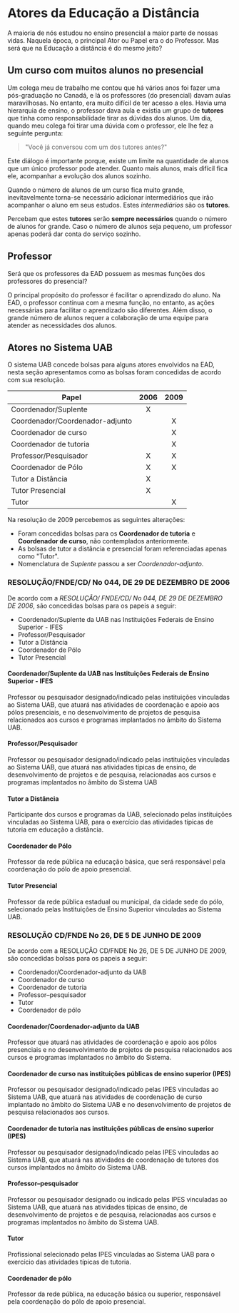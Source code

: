 # Atores da Educação a Distância

A maioria de nós estudou no ensino presencial a maior parte de nossas vidas.
Naquela época, o principal Ator ou Papel era o do Professor. Mas será que na
Educação a distância é do mesmo jeito?

## Um curso com muitos alunos no presencial

Um colega meu de trabalho me contou que há vários anos foi fazer uma
pós-graduação no Canadá, e lá os professores (do presencial) davam aulas
maravilhosas. No entanto, era muito difícil de ter acesso a eles. Havia uma
hierarquia de ensino, o professor dava aula e existia um grupo de **tutores**
que tinha como responsabilidade tirar as dúvidas dos alunos. Um dia, quando meu colega
foi tirar uma dúvida com o professor, ele lhe fez a seguinte pergunta:

> "Você já conversou com um dos tutores antes?"

Este diálogo é importante porque, existe um limite na quantidade de alunos que
um único professor pode atender. Quanto mais alunos, mais difícil fica ele,
acompanhar a evolução dos alunos sozinho.

Quando o número de alunos de um curso fica muito grande, inevitavelmente
torna-se necessário adicionar intermediários que irão acompanhar o aluno em
seus estudos. Estes *intermediários* são os **tutores**.

Percebam que estes **tutores** serão **sempre necessários** quando o número de
alunos for grande. Caso o número de alunos seja pequeno, um professor apenas
poderá dar conta do serviço sozinho.

## Professor

Será que os professores da EAD possuem as mesmas funções dos 
professores do presencial?

O principal propósito do professor é facilitar o aprendizado do aluno. Na EAD,
o professor continua com a mesma função, no entanto, as ações necessárias para
facilitar o aprendizado são diferentes. Além disso, o grande número de alunos
requer a colaboração de uma equipe para atender as necessidades dos alunos.

## Atores no Sistema UAB

O sistema UAB concede bolsas para alguns atores envolvidos na EAD,
nesta seção apresentamos como as bolsas foram concedidas de acordo
com sua resolução.

| Papel                | 2006 | 2009 |
| -------------------- |:----:|:----:|
| Coordenador/Suplente  | X |  |
| Coordenador/Coordenador-adjunto|  | X |
| Coordenador de curso  |   | X |
| Coordenador de tutoria|   | X |
| Professor/Pesquisador | X | X |
| Coordenador de Pólo   | X | X |
| Tutor a Distância     | X |   |
| Tutor Presencial      | X |   |
| Tutor                 |   | X |

Na resolução de 2009 percebemos as seguintes alterações:

* Foram concedidas bolsas para os **Coordenador de tutoria**
e **Coordenador de curso**, não contemplados anteriormente.
* As bolsas de tutor a distância e presencial foram referenciadas
apenas como "Tutor".
* Nomenclatura de _Suplente_ passou a ser _Coordenador-adjunto_.


### RESOLUÇÃO/FNDE/CD/ No 044, DE 29 DE DEZEMBRO DE 2006

De acordo com a *RESOLUÇÃO/ FNDE/CD/ No 044, DE 29 DE DEZEMBRO DE 2006*, são concedidas
bolsas para os papeis a seguir:

* Coordenador/Suplente da UAB nas Instituições Federais de Ensino Superior - IFES
* Professor/Pesquisador
* Tutor a Distância
* Coordenador de Pólo
* Tutor Presencial

#### Coordenador/Suplente da UAB nas Instituições Federais de Ensino Superior - IFES

Professor ou pesquisador designado/indicado pelas instituições vinculadas
ao Sistema UAB, que atuará nas atividades de coordenação e apoio aos pólos
presenciais, e no desenvolvimento de projetos de pesquisa relacionados aos
cursos e programas implantados no âmbito do Sistema UAB.

#### Professor/Pesquisador
Professor ou pesquisador designado/indicado pelas
instituições vinculadas ao Sistema UAB, que atuará nas atividades típicas de
ensino, de desenvolvimento de projetos e de pesquisa, relacionadas aos cursos e
programas implantados no âmbito do Sistema UAB

#### Tutor a Distância
Participante dos cursos e programas da UAB, selecionado
pelas instituições vinculadas ao Sistema UAB, para o exercício das atividades
típicas de tutoria em educação a distância.

#### Coordenador de Pólo
Professor da rede pública na educação básica, que será responsável pela
coordenação do pólo de apoio presencial.

#### Tutor Presencial
Professor da rede pública estadual ou municipal, da cidade
sede do pólo, selecionado pelas Instituições de Ensino Superior vinculadas ao
Sistema UAB.


### RESOLUÇÃO CD/FNDE No 26, DE 5 DE JUNHO DE 2009

De acordo com a RESOLUÇÃO CD/FNDE No 26, DE 5 DE JUNHO DE 2009, são concedidas
bolsas para os papeis a seguir:

* Coordenador/Coordenador-adjunto da UAB
* Coordenador de curso
* Coordenador de tutoria
* Professor–pesquisador
* Tutor
* Coordenador de pólo

#### Coordenador/Coordenador-adjunto da UAB
Professor que atuará nas atividades de coordenação e apoio aos pólos
presenciais e no desenvolvimento de projetos de pesquisa relacionados aos cursos e programas
implantados no âmbito do Sistema.

#### Coordenador de curso nas instituições públicas de ensino superior (IPES)
Professor ou
pesquisador designado/indicado pelas IPES vinculadas ao Sistema UAB, que atuará nas atividades
de coordenação de curso implantado no âmbito do Sistema UAB e no desenvolvimento de projetos
de pesquisa relacionados aos cursos.

#### Coordenador de tutoria nas instituições públicas de ensino superior (IPES)
Professor ou pesquisador designado/indicado pelas IPES vinculadas ao Sistema UAB,
que atuará nas atividades de coordenação de tutores dos cursos implantados no âmbito
do Sistema UAB.

#### Professor–pesquisador
Professor ou pesquisador designado ou indicado pelas IPES
vinculadas ao Sistema UAB, que atuará nas atividades típicas de 
ensino, de desenvolvimento de projetos e de pesquisa, relacionadas 
aos cursos e programas implantados no âmbito do Sistema UAB.

#### Tutor
Profissional selecionado pelas IPES vinculadas ao Sistema UAB 
para o exercício das atividades típicas de tutoria.

#### Coordenador de pólo

Professor da rede pública, na educação básica ou superior, responsável pela coordenação do pólo de apoio presencial.


[Resol44_2006]: http://www.uab.capes.gov.br/images/stories/downloads/legislacao/resolucaofnde.pdf "Resolução 44 de 2006"
[Resol26_2009]: http://www.uab.capes.gov.br/images/stories/downloads/legislacao/resolucao_fnde_n26.pdf "Resolução 26 de 2009"
